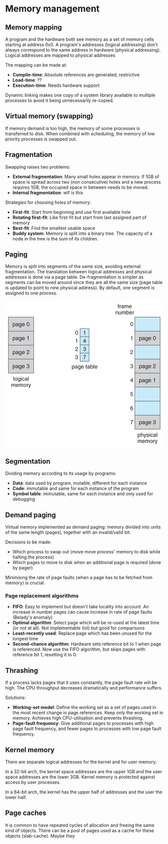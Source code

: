 # Memory management

## Memory mapping
A program and the hardware both see memory as a set of memory cells starting at address 0x0. A program's addresses (logical addressing) don't always correspond to the same address in hardware (physical addressing). Logical addresses are mapped to physical addresses

The mapping can be made at:
* **Compile-time**: Absolute references are generated, restrictive
* **Load-time**: ??
* **Execution-time**: Needs hardware support

Dynamic linking makes one copy of a system library available to multiple processes to avoid it being unnecessarily re-copied.

## Virtual memory (swapping)
If memory demand is too high, the memory of some processes is transferred to disk. When combined with scheduling, the memory of low priority processes is swapped out.

## Fragmentation
Swapping raises two problems:
* **External fragmentation**: Many small holes appear in memory. If 1GB of space is spread across two (non consecutive) holes and a new process requires 1GB, the occupied space in between needs to be moved.
* **Internal fragmentation**: wtf is this

Strategies for choosing holes of memory:
* **First-fit**: Start from beginning and use first available hole
* **Rotating first-fit**: Like first-fit but start from last assigned part of memory
* **Best-fit**: Find the smallest usable space
* **Buddy system**: Memory is split into a binary tree. The capacity of a node in the tree is the sum of its children.

## Paging
Memory is split into segments of the same size, avoiding external fragmentation. The translation between logical addresses and physical addresses is done via a page table. De-fragmentation is simpler as segments can be moved around since they are all the same size (page table is updated to point to new physical address). By default, one segment is assigned to one process.

![Paging structure](paging.jpg)

## Segmentation
Dividing memory according to its usage by programs:
* **Data**: data used by program, mutable, different for each instance
* **Code**: immutable and same for each instance of the program
* **Symbol table**: immutable, same for each instance and only used for debugging

## Demand paging
Virtual memory implemented as demand paging: memory divided into units of the same length (pages), together with an invalid/valid bit.

Decisions to be made:
* Which process to swap out (move move process' memory to disk while halting the process)
* Which pages to move to disk when an additional page is required (done by pager)

Minimising the rate of page faults (when a page has to be fetched from memory) is crucial.

### Page replacement algorithms
* **FIFO**: Easy to implement but doesn't take locality into account. An increase in number pages can cause increase in rate of page faults (Belady's anomaly)
* **Optimal algorithm**: Select page which will be re-used at the latest time (or not at all). Not implementable (lol) but good for comparisons
* **Least-recently used**: Replace page which has been unused for the longest time
* **Second-chance algorithm**: Hardware sets reference bit to 1 when page is referenced. Now use the FIFO algorithm, but skips pages with reference bit 1, resetting it to 0.

## Thrashing
If a process lacks pages that it uses constantly, the page fault rate will be high. The CPU throughput decreases dramatically and performance suffers.

Solutions:
* **Working-set model**: Define the working set as a set of pages used in the most recent change in page references. Keep only the working set in memory. Achieves high CPU-utilisation and prevents thrashing.
* **Page-fault frequency**: Give additional pages to processes with high page fault frequency, and fewer pages to processes with low page fault frequency.

## Kernel memory
There are separate logical addresses for the kernel and for user memory.

In a 32-bit arch, the kernel space addresses are the upper 1GB and the user space addresses are the lower 3GB. Kernel memory is protected against access by user processes.

In a 64-bit arch, the kernel has the upper half of addresses and the user the lower half.

## Page caches
It is common to have repeated cycles of allocation and freeing the same kind of objects. There can be a pool of pages used as a cache for these objects (slab-cache). Maybe they
